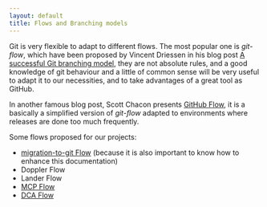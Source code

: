 ```yaml
---
layout: default
title: Flows and Branching models
---
```


Git is very flexible to adapt to different flows. The most popular one is _git-flow_,
which have been proposed by Vincent Driessen in his blog post [A successful Git branching model],
they are not absolute rules, and a good knowledge of git behaviour and a little 
of common sense will be very useful to adapt it to our necessities, and to take
advantages of a great tool as GitHub.

In another famous blog post, Scott Chacon presents [GitHub Flow], it is a basically
a simplified version of _git-flow_ adapted to environments where releases are done
too much frequently.

Some flows proposed for our projects:
<!-- We need to talk with the TLs in order to define them, and others -->

* [migration-to-git Flow](migration-to-git-flow.html) (because it is also important to know how to enhance 
  this documentation)
* Doppler Flow 
* Lander Flow 
* [MCP Flow](mcp-flow.html)
* [DCA Flow](dca-flow.html)


[A successful Git branching model]: http://nvie.com/posts/a-successful-git-branching-model/
[GitHub Flow]: http://scottchacon.com/2011/08/31/github-flow.html
